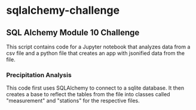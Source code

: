 # sqlalchemy-challenge
## SQL Alchemy Module 10 Challenge
This script contains code for a Jupyter notebook that analyzes data from a csv file and a python file that creates an app with jsonified data from the file.

### Precipitation Analysis
This code first uses SQLAlchemy to connect to a sqlite database. It then creates a base to reflect the tables from the file into classes called "measurement" and "stations" for the respective files.
